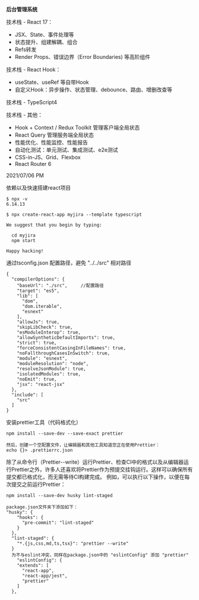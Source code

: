 **后台管理系统**

技术栈 - React 17：

- JSX、State、事件处理等
- 状态提升、组建解耦、组合
- Refs转发
- Render Props、错误边界（Error Boundaries) 等高阶组件

技术栈 - React Hook：

- useState、useRef 等自带Hook
- 自定义Hook：异步操作、状态管理、debounce、路由、增删改查等

技术栈 - TypeScript4

技术栈 - 其他：

- Hook + Context / Redux Toolkit 管理客户端全局状态
- React Query 管理服务端全局状态
- 性能优化、性能监控、性能报告
- 自动化测试：单元测试、集成测试、e2e测试
- CSS-in-JS、Grid、Flexbox
- React Router 6

2021/07/06 PM

依赖以及快速搭建react项目

```
$ npx -v
6.14.13

$ npx create-react-app myjira --template typescript

We suggest that you begin by typing:

  cd myjira
  npm start

Happy hacking!
```

通过tsconfig.json 配置路径，避免 "../../src" 相对路径

```
{
  "compilerOptions": {
    "baseUrl": "./src",		//配置路径
    "target": "es5",
    "lib": [
      "dom",
      "dom.iterable",
      "esnext"
    ],
    "allowJs": true,
    "skipLibCheck": true,
    "esModuleInterop": true,
    "allowSyntheticDefaultImports": true,
    "strict": true,
    "forceConsistentCasingInFileNames": true,
    "noFallthroughCasesInSwitch": true,
    "module": "esnext",
    "moduleResolution": "node",
    "resolveJsonModule": true,
    "isolatedModules": true,
    "noEmit": true,
    "jsx": "react-jsx"
  },
  "include": [
    "src"
  ]
}

```

安装prettier工具（代码格式化）

```
npm install --save-dev --save-exact prettier

然后，创建一个空配置文件，让编辑器和其他工具知道您正在使用Prettier：
echo {}> .prettierrc.json
```

除了从命令行（Prettier--write）运行Prettier、检查CI中的格式以及从编辑器运行Prettier之外，许多人还喜欢将Prettier作为预提交挂钩运行。这样可以确保所有提交都已格式化，而无需等待CI构建完成。
例如，可以执行以下操作，以便在每次提交之前运行Prettier：

```
npm install --save-dev husky lint-staged

package.json文件夹下添加如下：
"husky": {
    "hooks": {
      "pre-commit": "lint-staged"
    }
  },
  "lint-staged": {
    "*.{js,css,md,ts,tsx}": "prettier --write"
  }
  为不与eslint冲突，同样在package.json中的 "eslintConfig" 添加 "prettier"
    "eslintConfig": {
    "extends": [
      "react-app",
      "react-app/jest",
      "prettier"
    ]
  },
```


